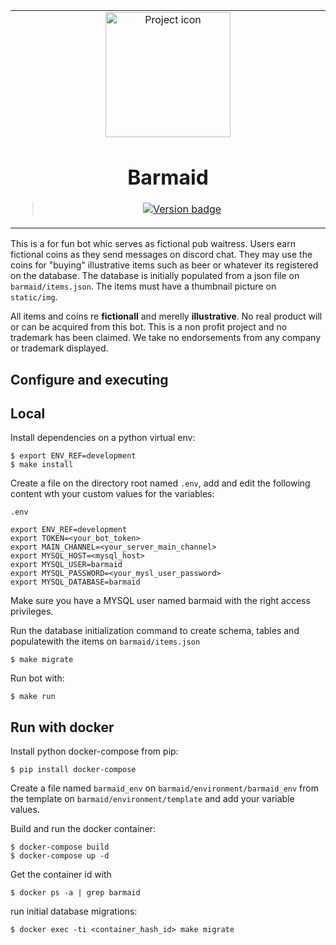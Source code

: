 <table align="center"><tr><td align="center" width="9999">
<img src="https://i.ibb.co/X2tyQ1f/Captura-de-Tela-2021-10-18-a-s-23-30-20.png" align="center" width="200" alt="Project icon">


# Barmaid

> [![Version badge](https://img.shields.io/badge/version-0.0.1-silver.svg)](https://lisa--brunolcarli.repl.co/graphql/?query=query%7B%0A%09lisa%0A%7D)


</td></tr>

</table>

This is a for fun bot whic serves as fictional pub waitress. Users earn fictional coins as they send messages on discord chat. They may use the coins for "buying" illustrative items such as beer or whatever its registered on the database. The database is initially populated from a json file on `barmaid/items.json`. The items must have a thumbnail picture on `static/img`.

All items and coins re **fictionall** and merelly **illustrative**. No real product will or can be acquired from this bot. This is a non profit project and no trademark has been claimed. We take no endorsements from any company or trademark displayed.

## Configure and executing

## Local

Install dependencies on a python virtual env:

```
$ export ENV_REF=development
$ make install
```

Create a file on the directory root named `.env`, add and edit the following content wth your custom values for the variables:

`.env`

```
export ENV_REF=development
export TOKEN=<your_bot_token>
export MAIN_CHANNEL=<your_server_main_channel>
export MYSQL_HOST=<mysql_host>
export MYSQL_USER=barmaid
export MYSQL_PASSWORD=<your_mysl_user_password>
export MYSQL_DATABASE=barmaid
```

Make sure you have a MYSQL user named barmaid with the right access privileges.

Run the database initialization command to create schema, tables and populatewith the items on `barmaid/items.json`

```
$ make migrate
```

Run bot with:

```
$ make run
```


## Run with docker

Install python docker-compose from pip:

```
$ pip install docker-compose
```

Create a file named `barmaid_env` on `barmaid/environment/barmaid_env` from the template on `barmaid/environment/template` and add your variable values.

Build and run the docker container:

```
$ docker-compose build
$ docker-compose up -d
```

Get the container id with

```
$ docker ps -a | grep barmaid
```

run initial database migrations:

```
$ docker exec -ti <container_hash_id> make migrate
```
